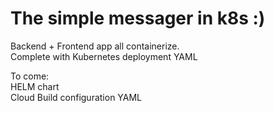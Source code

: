 # The simple messager in k8s :)
  
Backend + Frontend app all containerize.  
Complete with Kubernetes deployment YAML

To come:  
HELM chart  
Cloud Build configuration YAML  
